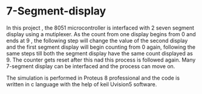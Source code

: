 # 7-Segment-display

In this project , the 8051 microcontroller is interfaced with 2 seven segment display using a mutiplexer. As the count from one display begins from 0 and ends at 9 , the following step will change the value of the second display and the first segment display will begin counting from 0 again, following the same steps till both the segment display have the same count displayed as 9. The counter gets reset after this nad this process is followed again. Many 7-segment display can be interfaced and the process can move on.

The simulation is performed in Proteus 8 professional and the code is written in c language with the help of keil Uvision5 software.
